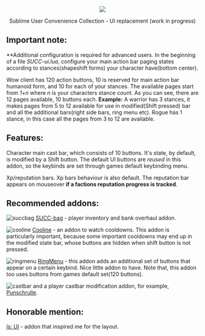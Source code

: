 <p align="center">
  <img src="https://user-images.githubusercontent.com/17740865/38700250-4939b79e-3e4f-11e8-8d93-0f829e449709.png">
</p>
<p align="center">
  Sublime User Convenience Collection - UI replacement (work in progress)
</p>


## Important note:

**Additional configuration is required for advanced users. In the beginning of a file *SUCC-ui.lua*, configure your main action bar paging states according to stances(shapeshift forms) your character have(bottom center).

Wow client has 120 action buttons, 10 is reserved for main action bar humanoid form, and 10 for each of your stances. The available pages start from *1+n* where *n* is your characters stance count. As you can see, there are 12 pages available, 10 buttons each.
**Example:** A warrior has 3 stances, it makes pages from 5 to 12 available for use in modified(Shift pressed) bar and all the additional bars(right side bars, ring menu etc). Rogue has 1 stance, in this case all the pages from 3 to 12 are available.

## Features:

Character main cast bar, which consists of 10 buttons. It's state, by default, is modified by a Shift button. The default UI buttons are *reused* in this addon, so the keybinds are set through games default keybinding menu.

Xp/reputation bars. Xp bars behaviour is also default. The reputation bar appears on mouseover **if a factions reputation progress is tracked**.

## Recommended addons:

![succbag](https://user-images.githubusercontent.com/17740865/38700607-7f1fb312-3e50-11e8-88cc-59d874991b0d.png)
[SUCC-bag](https://github.com/checkem/SUCC-bag "SUCC-bag - player inventory and bank overhaul addon for world of warcraft 1.12.1") - player inventory and bank overhaul addon.

![cooline](https://user-images.githubusercontent.com/17740865/38700627-90c2d0ea-3e50-11e8-8003-211b89e2081b.png)
[Cooline](https://github.com/shirsig/cooline) - an addon to watch cooldowns. This addon is particularly important, because some important cooldowns may end up in the modified state bar, whose buttons are hidden when shift button is not pressed.


![ringmenu](https://user-images.githubusercontent.com/17740865/38701380-8b770d02-3e52-11e8-87bb-00c738290844.png)
[RingMenu](https://github.com/jsb/RingMenu) - this addon adds an additional set of buttons that appear on a certain keybind. Nice little addon to have. Note that, this addon too uses buttons from games default set(120 buttons).



![castbar](https://user-images.githubusercontent.com/17740865/38700654-a1438f90-3e50-11e8-8710-e2adb3a54a07.png)
and a player castbar modification addon, for example, [Punschrulle](https://github.com/Attero/Punschrulle).

## Honorable mention:

[ls: UI](http://www.wowinterface.com/downloads/info22662-lsUI.html) - addon that inspired me for the layout.
